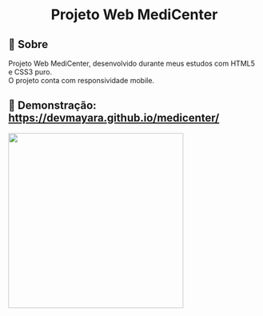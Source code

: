 
<h1 align="center">Projeto Web MediCenter</h1>



## 📖 Sobre

Projeto Web MediCenter, desenvolvido durante meus estudos com HTML5 e CSS3 puro.  <br>
O projeto conta com responsividade mobile.


## 📖 Demonstração: https://devmayara.github.io/medicenter/

<div>
  <img height="350" src="https://raw.githubusercontent.com/devmayara/medicenter/main/assets/images/720p_.gif" style="max-width:100%;"/>
</div>


